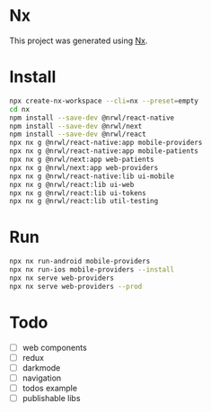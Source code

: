 # Nx

This project was generated using [Nx](https://nx.dev).

# Install

```sh
npx create-nx-workspace --cli=nx --preset=empty
cd nx
npm install --save-dev @nrwl/react-native
npm install --save-dev @nrwl/next
npm install --save-dev @nrwl/react
npx nx g @nrwl/react-native:app mobile-providers
npx nx g @nrwl/react-native:app mobile-patients
npx nx g @nrwl/next:app web-patients
npx nx g @nrwl/next:app web-providers
npx nx g @nrwl/react-native:lib ui-mobile
npx nx g @nrwl/react:lib ui-web
npx nx g @nrwl/react:lib ui-tokens
npx nx g @nrwl/react:lib util-testing
```

# Run

```sh
npx nx run-android mobile-providers
npx nx run-ios mobile-providers --install
npx nx serve web-providers
npx nx serve web-providers --prod
```

# Todo

- [ ] web components
- [ ] redux
- [ ] darkmode
- [ ] navigation
- [ ] todos example
- [ ] publishable libs
